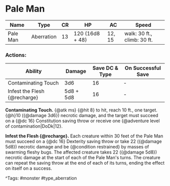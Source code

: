 # Pale Man

| Name | Type | CR | HP | AC | Speed |
|------|------|----|----|----|-------|
| Pale Man | Aberration | 13 | 120 (16d8 + 48) | 12, 15 | walk: 30 ft., climb: 30 ft. |

### Actions:

| Ability | Damage | Save DC & Type | On Successful Save |
|---------|--------|----------------|--------------------|
| Contaminating Touch | 3d6 | 16 | - |
| Infest the Flesh {@recharge} | 5d8 + 5d8 | 16 | - |


**Contaminating Touch.** {@atk ms} {@hit 8} to hit, reach 10 ft., one target. {@h}10 ({@damage 3d6}) necrotic damage, and the target must succeed on a {@dc 16} Constitution saving throw or receive one {@adventure level of contamination|DoDk|12}.

**Infest the Flesh {@recharge}.** Each creature within 30 feet of the Pale Man must succeed on a {@dc 16} Dexterity saving throw or take 22 ({@damage 5d8}) necrotic damage and be {@condition restrained} by masses of swarming fleshy bugs. The affected creature takes 22 ({@damage 5d8}) necrotic damage at the start of each of the Pale Man's turns. The creature can repeat the saving throw at the end of each of its turns, ending the effect on itself on a success.

^Tags: #monster #type_aberration